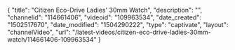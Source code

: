 {
    "title": "Citizen Eco-Drive Ladies' 30mm Watch",
    "description": "",
    "channelid": "114661406",
    "videoid": "109963534",
    "date_created": "1502517670",
    "date_modified": "1504290222",
    "type": "captivate",
    "layout": "channelVideo",
    "url": "\/latest-videos\/citizen-eco-drive-ladies-30mm-watch\/114661406-109963534"
}